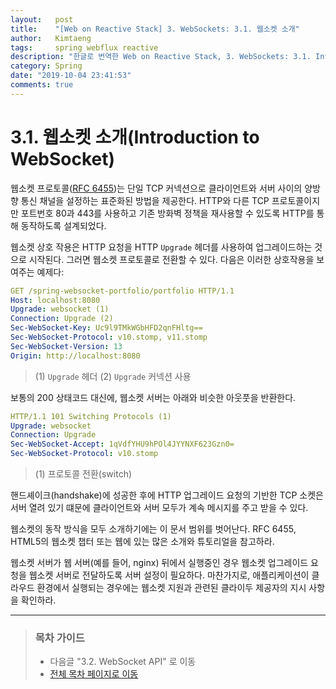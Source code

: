 ```yaml
---
layout:   post
title:    "[Web on Reactive Stack] 3. WebSockets: 3.1. 웹소켓 소개"
author:   Kimtaeng
tags: 	  spring webflux reactive
description: "한글로 번역한 Web on Reactive Stack, 3. WebSockets: 3.1. Introduction to WebSocket"
category: Spring
date: "2019-10-04 23:41:53"
comments: true
---
```


# 3.1. 웹소켓 소개(Introduction to WebSocket)
웹소켓 프로토콜(<a href="https://tools.ietf.org/html/rfc6455" target="_blank" rel="nofollow">RFC 6455</a>)는
단일 TCP 커넥션으로 클라이언트와 서버 사이의 양방향 통신 채널을 설정하는 표준화된 방법을 제공한다. HTTP와 다른 TCP 프로토콜이지만
포트번호 80과 443를 사용하고 기존 방화벽 정책을 재사용할 수 있도록 HTTP를 통해 동작하도록 설계되었다.

웹소켓 상호 작용은 HTTP 요청을 HTTP `Upgrade` 헤더를 사용하여 업그레이드하는 것으로 시작된다. 그러면 웹소켓 프로토콜로 전환할 수 있다.
다음은 이러한 상호작용을 보여주는 예제다:

```yaml
GET /spring-websocket-portfolio/portfolio HTTP/1.1
Host: localhost:8080
Upgrade: websocket (1)
Connection: Upgrade (2)
Sec-WebSocket-Key: Uc9l9TMkWGbHFD2qnFHltg==
Sec-WebSocket-Protocol: v10.stomp, v11.stomp
Sec-WebSocket-Version: 13
Origin: http://localhost:8080
```

> (1) `Upgrade` 헤더 (2) `Upgrade` 커넥션 사용

보통의 200 상태코드 대신에, 웹소켓 서버는 아래와 비슷한 아웃풋을 반환한다.

```yaml
HTTP/1.1 101 Switching Protocols (1)
Upgrade: websocket
Connection: Upgrade
Sec-WebSocket-Accept: 1qVdfYHU9hPOl4JYYNXF623Gzn0=
Sec-WebSocket-Protocol: v10.stomp
```

> (1) 프로토콜 전환(switch)

핸드셰이크(handshake)에 성공한 후에 HTTP 업그레이드 요청의 기반한 TCP 소켓은 서버 열려 있기 떄문에 클라이언트와 서버 모두가
계속 메시지를 주고 받을 수 있다.

웹소켓의 동작 방식을 모두 소개하기에는 이 문서 범위를 벗어난다. RFC 6455, HTML5의 웹소켓 챕터 또는 웹에 있는 많은 소개와 튜토리얼을
참고하라.

웹소켓 서버가 웹 서버(예를 들어, nginx) 뒤에서 실행중인 경우 웹소켓 업그레이드 요청을 웹소켓 서버로 전달하도록 서버 설정이 필요하다.
마찬가지로, 애플리케이션이 클라우드 환경에서 실행되는 경우에는 웹소켓 지원과 관련된 클라이두 제공자의 지시 사항을 확인하라.


---

> ### 목차 가이드
> - 다음글 "3.2. WebSocket API" 로 이동
> - <a href="/post/web-on-reactive-stack">전체 목차 페이지로 이동</a>